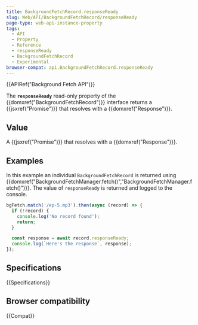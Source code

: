 ```yaml
---
title: BackgroundFetchRecord.responseReady
slug: Web/API/BackgroundFetchRecord/responseReady
page-type: web-api-instance-property
tags:
  - API
  - Property
  - Reference
  - responseReady
  - BackgroundFetchRecord
  - Experimental
browser-compat: api.BackgroundFetchRecord.responseReady
---
```

{{APIRef("Background Fetch API")}}

The **`responseReady`** read-only property of the {{domxref("BackgroundFetchRecord")}} interface returns a {{jsxref("Promise")}} that resolves with a {{domxref("Response")}}.

## Value

A {{jsxref("Promise")}} that resolves with a {{domxref("Response")}}.

## Examples

In this example an individual `BackgroundFetchRecord` is returned using {{domxref("BackgroundFetchManager.fetch()","BackgroundFetchManager.fetch()")}}. The value of `responseReady` is returned and logged to the console.

```js
bgFetch.match('/ep-5.mp3').then(async (record) => {
  if (!record) {
    console.log('No record found');
    return;
  }

  const response = await record.responseReady;
  console.log(`Here's the response`, response);
});
```

## Specifications

{{Specifications}}

## Browser compatibility

{{Compat}}
